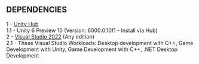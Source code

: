 <div align = left>

## DEPENDENCIES
  
1 - [Unity Hub](https://unity.com/download)
<br>1.1 - Unity 6 Preview 10 (Version: 6000.0.10f1 - Install via Hub)
<br>2 - [Visual Studio 2022](https://visualstudio.microsoft.com/vs/) (Any edition)
<br>2.1 - These Visual Studio Workloads: Desktop development with C++, Game Development with Unity, Game Development with C++, .NET Desktop Development

</div>
